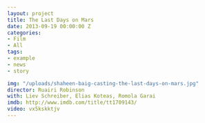 ```yaml
---
layout: project
title: The Last Days on Mars
date: 2013-09-19 00:00:00 Z
categories:
- Film
- All
tags:
- example
- news
- story

img: "/uploads/shaheen-baig-casting-the-last-days-on-mars.jpg"
director: Ruairi Robinson
with: Liev Schreiber, Elias Koteas, Romola Garai
imdb: http://www.imdb.com/title/tt1709143/
video: vx5kskktjv
---
```


